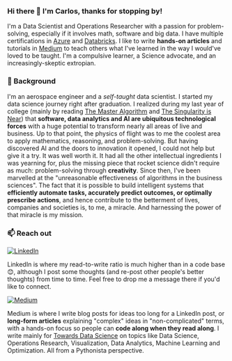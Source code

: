 ### Hi there 👋 I'm Carlos, thanks for stopping by!

I'm a Data Scientist and Operations Researcher with a passion for problem-solving, especially if it involves math, software and big data. I have multiple certifications in [Azure](https://learn.microsoft.com/en-us/users/carlosjimenezuribe-0135/credentials/afb4054e326b7b5f?ref=https%3A%2F%2Fwww.linkedin.com%2F) and [Databricks](https://credentials.databricks.com/profile/carlosjuribe/wallet). I like to write **hands-on articles** and tutorials in [Medium](https://medium.com/@carlosjuribe) to teach others what I've learned in the way I would've loved to be taught. I'm a compulsive learner, a Science advocate, and an increasingly-skeptic extropian.

### 🔭 Background

I'm an aerospace engineer and a _self-taught_ data scientist. I started my data science journey right after graduation. I realized during my last year of college (mainly by reading [The Master Algorithm](https://en.wikipedia.org/wiki/The_Master_Algorithm) and [The Singularity is Near](https://en.wikipedia.org/wiki/The_Singularity_Is_Near)) that **software, data analytics and AI are ubiquitous technological forces** with a huge potential to transform nearly all areas of live and business. Up to that point, the physics of flight was to me the coolest area to apply mathematics, reasoning, and problem-solving. But having discovered AI and the doors to innovation it opened, I could not help but give it a try. It was well worth it. It had all the other intellectual ingredients I was yearning for, plus the missing piece that rocket science didn't require as much: problem-solving through **creativity**. Since then, I've been marvelled at the "unreasonable effectiveness of algorithms in the business sciences". The fact that it is possible to build intelligent systems that **efficiently automate tasks, accurately predict outcomes, or optimally prescribe actions**, and hence contribute to the betterment of lives, companies and societies is, to me, a miracle. And harnessing the power of that miracle is my mission.

### 📫 Reach out

[![LinkedIn](https://img.shields.io/badge/linkedin-%230077B5.svg?style=Social&logo=linkedin&logoColor=white)](https://www.linkedin.com/in/carlosjuribe)

LinkedIn is where my read-to-write ratio is much higher than in a code base 😊, although I post some thoughts (and re-post other people's better thoughts) from time to time. Feel free to drop me a message there if you'd like to connect.

[![Medium](https://img.shields.io/badge/Medium-12100E?style=Social&logo=medium&logoColor=white)](https://medium.com/@carlosjuribe)

Medium is where I write blog posts for ideas too long for a LinkedIn post, or **long-form articles** explaining "complex" ideas in "non-complicated" terms, with a hands-on focus so people can **code along when they read along**. I write mainly for [Towards Data Science](https://towardsdatascience.com/) on topics like Data Science, Operations Research, Visualization, Data Analytics, Machine Learning and Optimization. All from a Pythonista perspective.




<!--
**carlosjuribe/carlosjuribe** is a ✨ _special_ ✨ repository because its `README.md` (this file) appears on your GitHub profile.

BADGES: https://github.com/Ileriayo/markdown-badges?tab=readme-ov-file
GOOD README: https://www.freecodecamp.org/news/how-to-write-a-good-readme-file/

Here are some ideas to get you started:

- 🔭 I’m currently working on ...
- 🌱 I’m currently learning ...
- 👯 I’m looking to collaborate on ...
- 🤔 I’m looking for help with ...
- 💬 Ask me about ...
- 📫 How to reach me: 
-->
